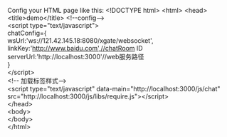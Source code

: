 Config your HTML page like this:
&lt;!DOCTYPE html&gt;
&lt;html&gt;
  &lt;head&gt;
    &lt;title&gt;demo&lt;/title&gt;
    &lt;!--config--&gt;  
    &lt;script type="text/javascript"&gt;  
        chatConfig={  
          wsUrl:'ws://121.42.145.18:8080/xgate/websocket',  
          linkKey:'http://www.baidu.com',//chatRoom ID  
          serverUrl:'http://localhost:3000'//web服务路径  
        }   
    &lt;/script&gt;   
    &lt;!-- 加载标签样式--&gt;  
    &lt;script type="text/javascript"  data-main="http://localhost:3000/js/chat"   src="http://localhost:3000/js/libs/require.js"&gt;&lt;/script&gt;   
  &lt;/head&gt;  
  &lt;body&gt;    
  &lt;/body&gt;  
&lt;/html&gt;  
